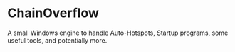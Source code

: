 # ChainOverflow
A small Windows engine to handle Auto-Hotspots, Startup programs, some useful tools, and potentially more.
